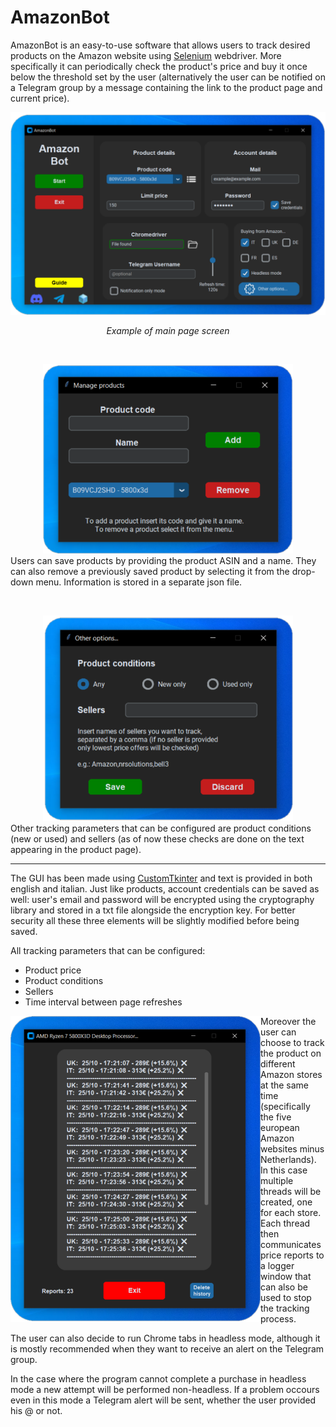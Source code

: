 # AmazonBot
AmazonBot is an easy-to-use software that allows users to track desired products on the Amazon website using [Selenium](https://github.com/SeleniumHQ/selenium) webdriver.
More specifically it can periodically check the product's price and buy it once below the threshold set by the user 
(alternatively the user can be notified on a Telegram group by a message containing the link to the product page and current price).

<div align="center">
<a><img src="readme_images/main_page.png" width=800 alt="Main page example"></a>
</div>

<p align="center">
<em>Example of main page screen</em>
</p>

<p>&nbsp</p>

<div align="center">
<a><img src="readme_images/product_menu.png" width="400"  alt="Product management example"></a>
</div>
Users can save products by providing the product ASIN and a name. They can also remove a previously saved product
by selecting it from the drop-down menu. Information is stored in a separate json file.

<p>&nbsp</p>

<div align="center">
<a><img src="readme_images/other_options.png" width=400" alt="Seller and conditions example"></a>
</div>
Other tracking parameters that can be configured are product conditions (new or used) and sellers
(as of now these checks are done on the text appearing in the product page).


---

The GUI has been made using [CustomTkinter](https://github.com/TomSchimansky/CustomTkinter) 
and text is provided in both english and italian.
Just like products, account credentials can be saved as well: user's email and password will be encrypted
using the cryptography library and stored in a txt file alongside the encryption key. For better security
all these three elements will be slightly modified before being saved.

All tracking parameters that can be configured:
<ul>
<li>Product price</li>
<li>Product conditions</li>
<li>Sellers</li>
<li>Time interval between page refreshes</li>  
</ul>

<p>
<img src="readme_images/logger.png" width=400 alt="Logger example" align="left">

Moreover the user can choose to track the product on different Amazon stores at the same time (specifically the five european Amazon websites minus Netherlands).
In this case multiple threads will be created, one for each store.
Each thread then communicates price reports to a logger window that can also be used to stop the tracking process.
  
The user can also decide to run Chrome tabs in headless mode, although it is mostly recommended when they want to receive an alert on the Telegram group.
  
In the case where the program cannot complete a purchase in headless mode a new attempt will be performed non-headless.
If a problem occours even in this mode a Telegram alert will be sent, whether the user provided his @ or not.
</p>
